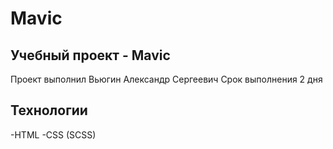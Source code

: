 # Mavic
## Учебный проект - Mavic
Проект выполнил Вьюгин Александр Сергеевич
Срок выполнения 2 дня
## Технологии
-HTML
-CSS (SCSS)
